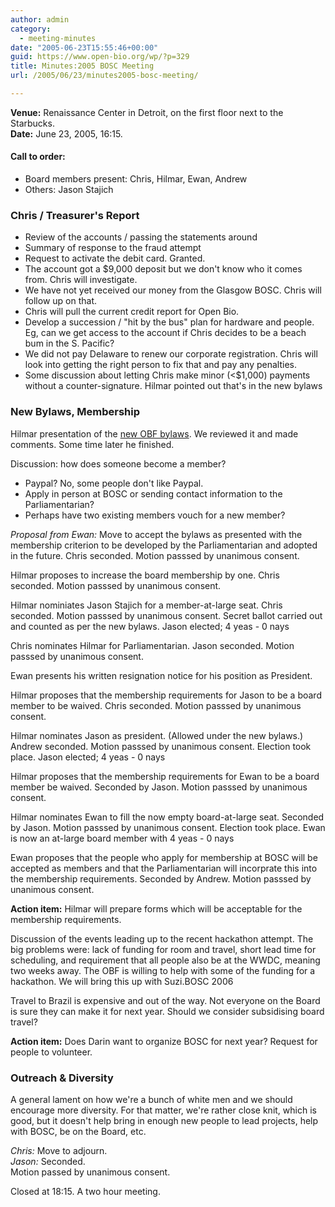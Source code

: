 ```yaml
---
author: admin
category:
  - meeting-minutes
date: "2005-06-23T15:55:46+00:00"
guid: https://www.open-bio.org/wp/?p=329
title: Minutes:2005 BOSC Meeting
url: /2005/06/23/minutes2005-bosc-meeting/

---
```

**Venue:** Renaissance Center in Detroit, on the first floor next to the Starbucks.   
**Date:** June 23, 2005, 16:15.

#### **Call to order:**

- Board members present: Chris, Hilmar, Ewan, Andrew
- Others: Jason Stajich

### Chris / Treasurer's Report

- Review of the accounts / passing the statements around
- Summary of response to the fraud attempt
- Request to activate the debit card. Granted.
- The account got a $9,000 deposit but we don't know who it comes from. Chris will investigate.
- We have not yet received our money from the Glasgow BOSC. Chris will follow up on that.
- Chris will pull the current credit report for Open Bio.
- Develop a succession / "hit by the bus" plan for hardware and people. Eg, can we get access to the account if Chris decides to be a beach bum in the S. Pacific?
- We did not pay Delaware to renew our corporate registration. Chris will look into getting the right person to fix that and pay any penalties.
- Some discussion about letting Chris make minor (<$1,000) payments without a counter-signature. Hilmar pointed out that's in the new bylaws

### New Bylaws, Membership

Hilmar presentation of the [new OBF bylaws](http://news.open-bio.org/archives/uploads/OBF-Election-Bylaws-1.pdf). We reviewed it and made comments. Some time later he finished.

Discussion: how does someone become a member?

- Paypal? No, some people don't like Paypal.
- Apply in person at BOSC or sending contact information to the Parliamentarian?
- Perhaps have two existing members vouch for a new member?


_Proposal from Ewan:_ Move to accept the bylaws as presented with the membership criterion to be developed by the Parliamentarian and adopted in the future. Chris seconded. Motion passsed by unanimous consent.

Hilmar proposes to increase the board membership by one. Chris seconded. Motion passsed by unanimous consent.

Hilmar nominiates Jason Stajich for a member-at-large seat. Chris seconded. Motion passsed by unanimous consent. Secret ballot carried out and counted as per the new bylaws. Jason elected; 4 yeas - 0 nays

Chris nominates Hilmar for Parliamentarian. Jason seconded. Motion passsed by unanimous consent.

Ewan presents his written resignation notice for his position as President.

Hilmar proposes that the membership requirements for Jason to be a board member to be waived. Chris seconded. Motion passsed by unanimous consent.

Hilmar nominates Jason as president. (Allowed under the new bylaws.) Andrew seconded. Motion passsed by unanimous consent. Election took place. Jason elected; 4 yeas - 0 nays

Hilmar proposes that the membership requirements for Ewan to be a board member be waived. Seconded by Jason. Motion passsed by unanimous consent.

Hilmar nominates Ewan to fill the now empty board-at-large seat. Seconded by Jason. Motion passsed by unanimous consent. Election took place. Ewan is now an at-large board member with 4 yeas - 0 nays

Ewan proposes that the people who apply for membership at BOSC will be accepted as members and that the Parliamentarian will incorprate this into the membership requirements. Seconded by Andrew. Motion passsed by unanimous consent.

**Action item:** Hilmar will prepare forms which will be acceptable for the membership requirements.

Discussion of the events leading up to the recent hackathon attempt. The big problems were: lack of funding for room and travel, short lead time for scheduling, and requirement that all people also be at the WWDC, meaning two weeks away. The OBF is willing to help with some of the funding for a hackathon. We will bring this up with Suzi.BOSC 2006

Travel to Brazil is expensive and out of the way. Not everyone on the Board is sure they can make it for next year. Should we consider subsidising board travel?

**Action item:** Does Darin want to organize BOSC for next year? Request for people to volunteer.

### Outreach & Diversity

A general lament on how we're a bunch of white men and we should encourage more diversity. For that matter, we're rather close knit, which is good, but it doesn't help bring in enough new people to lead projects, help with BOSC, be on the Board, etc.

_Chris:_ Move to adjourn.   
_Jason:_ Seconded.   
Motion passed by unanimous consent.

Closed at 18:15. A two hour meeting.
